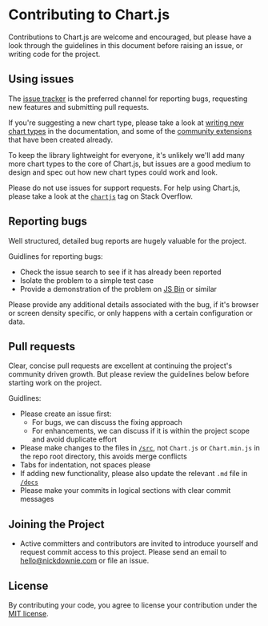Contributing to Chart.js
========================

Contributions to Chart.js are welcome and encouraged, but please have a look through the guidelines in this document before raising an issue, or writing code for the project.


Using issues
------------

The [issue tracker](https://github.com/nnnick/Chart.js/issues) is the preferred channel for reporting bugs, requesting new features and submitting pull requests.

If you're suggesting a new chart type, please take a look at [writing new chart types](https://github.com/nnnick/Chart.js/blob/master/docs/06-Advanced.md#writing-new-chart-types) in the documentation, and some of the [community extensions](https://github.com/nnnick/Chart.js/blob/master/docs/06-Advanced.md#community-extensions) that have been created already.

To keep the library lightweight for everyone, it's unlikely we'll add many more chart types to the core of Chart.js, but issues are a good medium to design and spec out how new chart types could work and look.

Please do not use issues for support requests. For help using Chart.js, please take a look at the [`chartjs`](http://stackoverflow.com/questions/tagged/chartjs) tag on Stack Overflow.


Reporting bugs
--------------

Well structured, detailed bug reports are hugely valuable for the project.

Guidlines for reporting bugs:

 - Check the issue search to see if it has already been reported
 - Isolate the problem to a simple test case
 - Provide a demonstration of the problem on [JS Bin](http://jsbin.com) or similar

Please provide any additional details associated with the bug, if it's browser or screen density specific, or only happens with a certain configuration or data.


Pull requests
-------------

Clear, concise pull requests are excellent at continuing the project's community driven growth. But please review the guidelines below before starting work on the project.

Guidlines:

 - Please create an issue first:
   - For bugs, we can discuss the fixing approach
   - For enhancements, we can discuss if it is within the project scope and avoid duplicate effort
 - Please make changes to the files in [`/src`](https://github.com/nnnick/Chart.js/tree/master/src), not `Chart.js` or `Chart.min.js` in the repo root directory, this avoids merge conflicts
 - Tabs for indentation, not spaces please
 - If adding new functionality, please also update the relevant `.md` file in [`/docs`](https://github.com/nnnick/Chart.js/tree/master/docs)
 - Please make your commits in logical sections with clear commit messages

Joining the Project
-------------
 - Active committers and contributors are invited to introduce yourself and request commit access to this project.  Please send an email to hello@nickdownie.com or file an issue. 

License
-------

By contributing your code, you agree to license your contribution under the [MIT license](https://github.com/nnnick/Chart.js/blob/master/LICENSE.md).
